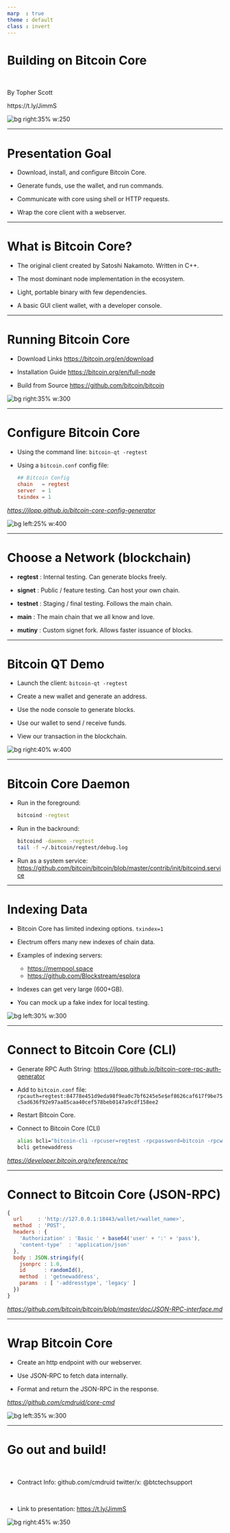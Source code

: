 ```yaml
---
marp  : true
theme : default
class : invert
---
```


# Building on Bitcoin Core

</br>

<p class="center">
  By Topher Scott
</p>

<p class="center">
  https://t.ly/JimmS
</p>

![bg right:35% w:250](./img/qrcode.png)

---

<!-- class: _invert -->

# Presentation Goal

* Download, install, and configure Bitcoin Core.

* Generate funds, use the wallet, and run commands.

* Communicate with core using shell or HTTP requests.

* Wrap the core client with a webserver.

---

# What is Bitcoin Core?

* The original client created by Satoshi Nakamoto. Written in C++.

* The most dominant node implementation in the ecosystem.

* Light, portable binary with few dependencies.

* A basic GUI client wallet, with a developer console.

<!-- 
  * Do we have a visual breakdown of clients in the space?

  * Gold standard for on-chain disputes, peering, and mempool policy.
-->

---

# Running Bitcoin Core

* Download Links
  https://bitcoin.org/en/download

* Installation Guide
  https://bitcoin.org/en/full-node

* Build from Source
  https://github.com/bitcoin/bitcoin

![bg right:35% w:300](./img/bitcoin.png)

---

# Configure Bitcoin Core

* Using the command line:
  `bitcoin-qt -regtest`

* Using a `bitcoin.conf` config file:
  ```conf
  ## Bitcoin Config
  chain   = regtest
  server  = 1
  txindex = 1
  ```

<i>https://jlopp.github.io/bitcoin-core-config-generator</i>

![bg left:25% w:400](./img/config.jpg)

<!--
  * There are many, many great config options to play with.

  * You can also specify a config file using -conf="path", which is great for scripts.
-->

---

# Choose a Network (blockchain)

* **regtest** : Internal testing. Can generate blocks freely.

* **signet**  : Public / feature testing. Can host your own chain.

* **testnet** : Staging / final testing. Follows the main chain.

* **main**    : The main chain that we all know and love.

* **mutiny**  : Custom signet fork. Allows faster issuance of blocks.

<!--
  * What additional opcodes are enabled on signet?
-->

---

# Bitcoin QT Demo

* Launch the client: `bitcoin-qt -regtest`

* Create a new wallet and generate an address.

* Use the node console to generate blocks.

* Use our wallet to send / receive funds.

* View our transaction in the blockchain.

![bg right:40% w:400](./img/qt-client.png)

<!--
  * Homework challenge: Dump the xprv keys, load them into an HD wallet library, and try to generate the same addresses in the HD tool as in Bitcoin Core.
-->

---

# Bitcoin Core Daemon

* Run in the foreground:
  ```bash
  bitcoind -regtest
  ```

* Run in the backround:
  ```bash
  bitcoind -daemon -regtest
  tail -f ~/.bitcoin/regtest/debug.log
  ```

* Run as a system service:
  https://github.com/bitcoin/bitcoin/blob/master/contrib/init/bitcoind.service

  <!--
    * The core daemon can run in many places, including github actions!
  -->

---

# Indexing Data

* Bitcoin Core has limited indexing options.
  `txindex=1`

* Electrum offers many new indexes of chain data.

* Examples of indexing servers:
  - https://mempool.space
  - https://github.com/Blockstream/esplora

* Indexes can get very large (600+GB).

* You can mock up a fake index for local testing.

![bg left:30% w:300](./img/silo.png)

<!-- 
  * Explain what txindex does (fast lookups of tx).

  * Explain what it doesn't do (fast lookups of adresses)

  * Show a brief example of mempool.space/api (and chains)
-->

---

# Connect to Bitcoin Core (CLI)

* Generate RPC Auth String:
  https://jlopp.github.io/bitcoin-core-rpc-auth-generator

* Add to `bitcoin.conf` file:
  `rpcauth=regtest:84778e451d9eda98f9ea0c7bf6245e5e$ef8626caf617f9be75c5ad636f92e97aa85caa40cef578beb0147a9cdf158ee2`

* Restart Bitcoin Core.

* Connect to Bitcoin Core (CLI)

  ```bash
  alias bcli="bitcoin-cli -rpcuser=regtest -rpcpassword=bitcoin -rpcwallet=regtest"
  bcli getnewaddress
  ```

<i>https://developer.bitcoin.org/reference/rpc</i>

<!-- 
  * The cli tool is great for automating core through shell scripts.

  * It's helpful to use an alias that includes your connection info.
-->

---

# Connect to Bitcoin Core (JSON-RPC)

```js
{
  url     : 'http://127.0.0.1:18443/wallet/<wallet_name>',
  method  : 'POST',
  headers : {
    'Authorization' : 'Basic ' + base64('user' + ':' + 'pass'),
    'content-type'  : 'application/json'
  },
  body : JSON.stringify({
    jsonprc : 1.0,
    id      : randomId(),
    method  : 'getnewaddress',
    params  : [ '-addresstype', 'legacy' ]
  })
}
```

<i>https://github.com/bitcoin/bitcoin/blob/master/doc/JSON-RPC-interface.md</i>

<!-- 
  * JSON-RPC is better thought of as an HTTP interface.

  * JSON-RPC can be configured to use an SSL certificate.
-->

---

# Wrap Bitcoin Core

* Create an http endpoint with our webserver.

* Use JSON-RPC to fetch data internally.

* Format and return the JSON-RPC in the response.

<i>https://github.com/cmdruid/core-cmd</i>

![bg left:35% w:300](./img/bun.png)

---

<!-- class: invert -->

# Go out and build!

</br>

* Contract Info:
  github.com/cmdruid
  twitter/x: @btctechsupport

</br>

* Link to presentation:
  https://t.ly/JimmS

![bg right:45% w:350](./img/dip.jpeg)